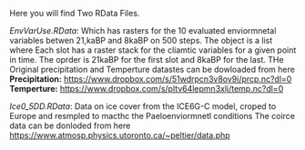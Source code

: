 Here you will find Two RData Files.

*EnvVarUse.RData*: Which has rasters for the 10 evaluated enviormnetal variables betwen 21,kaBP and 8kaBP on 500 steps. The object is a list where Each slot has a raster stack for the cliamtic variables for a given point in time. The oprder is 21kaBP for the first slot and 8kaBP for the last.
THe Original precipitation and Temperture datastes can be dowloaded from here
**Precipitation:** <https://www.dropbox.com/s/51wdrpcn3v8ov9i/prcp.nc?dl=0>
**Temperture:** <https://www.dropbox.com/s/pltv64lepmn3xlj/temp.nc?dl=0>

*Ice0_5DD.RData*: Data on ice cover from the ICE6G-C model, croped to Europe and resmpled to macthc the Paeloenviormnetl conditions
The coirce data can be donloded from here <https://www.atmosp.physics.utoronto.ca/~peltier/data.php>
